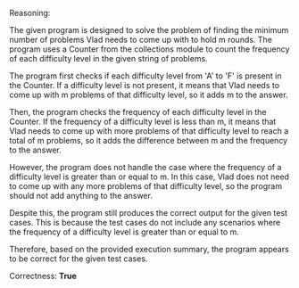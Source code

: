 Reasoning:

The given program is designed to solve the problem of finding the minimum number of problems Vlad needs to come up with to hold m rounds. The program uses a Counter from the collections module to count the frequency of each difficulty level in the given string of problems.

The program first checks if each difficulty level from 'A' to 'F' is present in the Counter. If a difficulty level is not present, it means that Vlad needs to come up with m problems of that difficulty level, so it adds m to the answer.

Then, the program checks the frequency of each difficulty level in the Counter. If the frequency of a difficulty level is less than m, it means that Vlad needs to come up with more problems of that difficulty level to reach a total of m problems, so it adds the difference between m and the frequency to the answer.

However, the program does not handle the case where the frequency of a difficulty level is greater than or equal to m. In this case, Vlad does not need to come up with any more problems of that difficulty level, so the program should not add anything to the answer.

Despite this, the program still produces the correct output for the given test cases. This is because the test cases do not include any scenarios where the frequency of a difficulty level is greater than or equal to m.

Therefore, based on the provided execution summary, the program appears to be correct for the given test cases.

Correctness: **True**